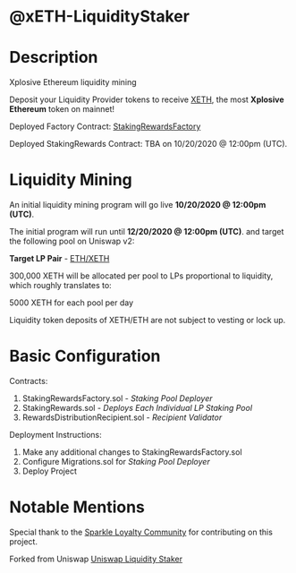 # @xETH-LiquidityStaker

# Description
Xplosive Ethereum liquidity mining

Deposit your Liquidity Provider tokens to receive [XETH](https://www.coingecko.com/en/coins/xplosive-ethereum), the most **Xplosive Ethereum** token on mainnet!

Deployed Factory Contract: [StakingRewardsFactory](https://etherscan.io/address/0x078fcf4c11f58968b364a40a52cbb28e5514b592)

Deployed StakingRewards Contract: TBA on 10/20/2020 @ 12:00pm (UTC).

# Liquidity Mining

An initial liquidity mining program will go live **10/20/2020 @ 12:00pm (UTC)**. 

The initial program will run until **12/20/2020 @ 12:00pm (UTC)**. and target the following pool on Uniswap v2:

**Target LP Pair** - [ETH/XETH](https://info.uniswap.org/pair/0xac0fe6c0b239eedcc12bc3e997e5492b04cc61c3)

300,000 XETH will be allocated per pool to LPs proportional to liquidity, which roughly translates to:

5000 XETH for each pool per day

Liquidity token deposits of XETH/ETH are not subject to vesting or lock up.

# Basic Configuration
Contracts:
1. StakingRewardsFactory.sol - *Staking Pool Deployer*
2. StakingRewards.sol - *Deploys Each Individual LP Staking Pool* 
3. RewardsDistributionRecipient.sol - *Recipient Validator* 

Deployment Instructions: 
1. Make any additional changes to StakingRewardsFactory.sol
2. Configure Migrations.sol for *Staking Pool Deployer*
3. Deploy Project

# Notable Mentions
Special thank to the [Sparkle Loyalty Community](https://t.me/Sparkleloyalty) for contributing on this project.  

Forked from Uniswap 
[Uniswap Liquidity Staker](https://github.com/Uniswap/liquidity-staker)

